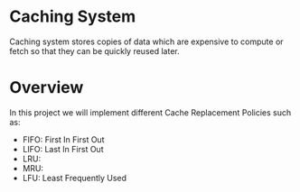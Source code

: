<h1>Caching System</h1>
Caching system stores copies of data which are expensive to compute or fetch so that they can be quickly reused later.

<h1>Overview</h1>
In this project we will implement different Cache Replacement Policies such as:
<ul>
  <li>FIFO: First In First Out</li>
  <li>LIFO: Last In First Out</li>
  <li>LRU:</li>
  <li>MRU:</li>
  <li>LFU: Least Frequently Used</li>
</ul>
